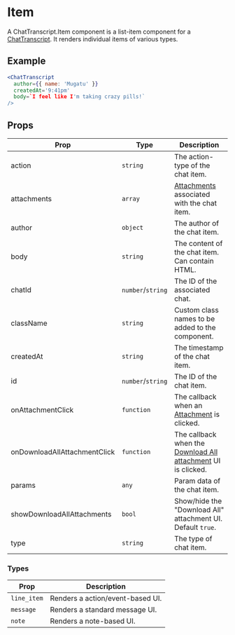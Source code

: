 # Item

A ChatTranscript.Item component is a list-item component for a [ChatTranscript](./ChatTranscript.md). It renders individual items of various types.


## Example

```jsx
<ChatTranscript
  author={{ name: 'Mugatu' }}
  createdAt='9:41pm'
  body=`I feel like I'm taking crazy pills!`
/>
```


## Props

| Prop | Type | Description |
| --- | --- | --- |
| action | `string` | The action-type of the chat item. |
| attachments | `array` | [Attachments](../../Attachment) associated with the chat item. |
| author | `object` | The author of the chat item. |
| body | `string` | The content of the chat item. Can contain HTML. |
| chatId | `number`/`string` | The ID of the associated chat. |
| className | `string` | Custom class names to be added to the component. |
| createdAt | `string` | The timestamp of the chat item. |
| id | `number`/`string` | The ID of the chat item. |
| onAttachmentClick | `function` | The callback when an [Attachment](../../Attachment) is clicked. |
| onDownloadAllAttachmentClick | `function` | The callback when the [Download All attachment](../../AttachmentList) UI is clicked. |
| params | `any` | Param data of the chat item. |
| showDownloadAllAttachments | `bool` | Show/hide the "Download All" attachment UI. Default `true`. |
| type | `string` | The type of chat item. |


### Types

| Prop | Description |
| --- | --- |
| `line_item` | Renders a action/event-based UI. |
| `message` | Renders a standard message UI. |
| `note` | Renders a note-based UI. |
